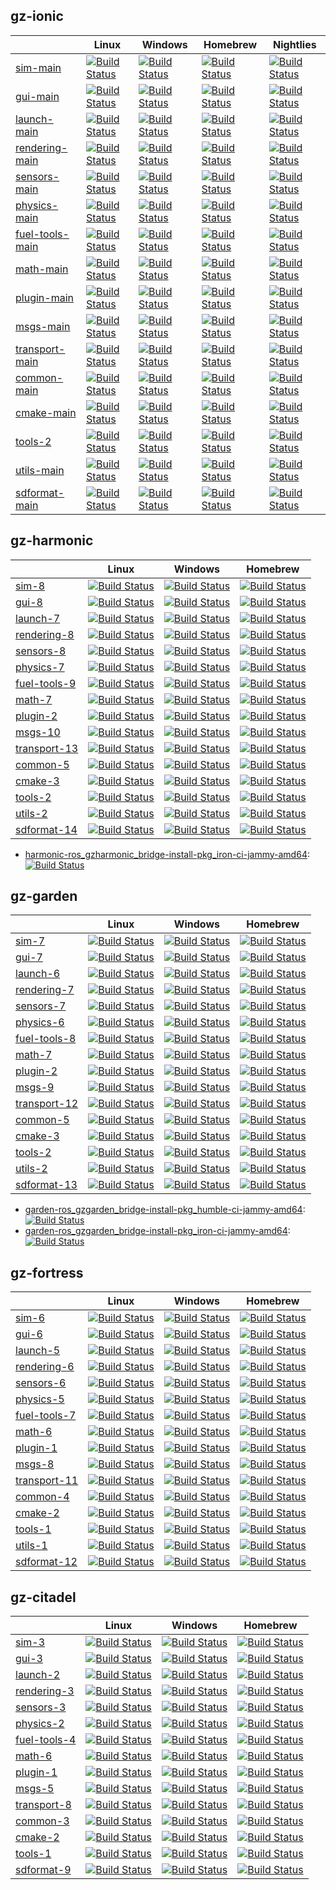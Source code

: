 ## gz-ionic
| | Linux | Windows | Homebrew | Nightlies |
|-|-|-|-|-|
| [sim-main][sim-main-repo] | [![Build Status][sim-main-Linux-badge]][sim-main-Linux] | [![Build Status][sim-main-Windows-badge]][sim-main-Windows] | [![Build Status][sim-main-Homebrew-badge]][sim-main-Homebrew] | [![Build Status][gz-sim9-Nightlies-badge]][gz-sim9-Nightlies] |
| [gui-main][gui-main-repo] | [![Build Status][gui-main-Linux-badge]][gui-main-Linux] | [![Build Status][gui-main-Windows-badge]][gui-main-Windows] | [![Build Status][gui-main-Homebrew-badge]][gui-main-Homebrew] | [![Build Status][gz-gui9-Nightlies-badge]][gz-gui9-Nightlies] |
| [launch-main][launch-main-repo] | [![Build Status][launch-main-Linux-badge]][launch-main-Linux] | [![Build Status][launch-main-Windows-badge]][launch-main-Windows] | [![Build Status][launch-main-Homebrew-badge]][launch-main-Homebrew] | [![Build Status][gz-launch8-Nightlies-badge]][gz-launch8-Nightlies] |
| [rendering-main][rendering-main-repo] | [![Build Status][rendering-main-Linux-badge]][rendering-main-Linux] | [![Build Status][rendering-main-Windows-badge]][rendering-main-Windows] | [![Build Status][rendering-main-Homebrew-badge]][rendering-main-Homebrew] | [![Build Status][gz-rendering9-Nightlies-badge]][gz-rendering9-Nightlies] |
| [sensors-main][sensors-main-repo] | [![Build Status][sensors-main-Linux-badge]][sensors-main-Linux] | [![Build Status][sensors-main-Windows-badge]][sensors-main-Windows] | [![Build Status][sensors-main-Homebrew-badge]][sensors-main-Homebrew] | [![Build Status][gz-sensors9-Nightlies-badge]][gz-sensors9-Nightlies] |
| [physics-main][physics-main-repo] | [![Build Status][physics-main-Linux-badge]][physics-main-Linux] | [![Build Status][physics-main-Windows-badge]][physics-main-Windows] | [![Build Status][physics-main-Homebrew-badge]][physics-main-Homebrew] | [![Build Status][gz-physics8-Nightlies-badge]][gz-physics8-Nightlies] |
| [fuel-tools-main][fuel-tools-main-repo] | [![Build Status][fuel-tools-main-Linux-badge]][fuel-tools-main-Linux] | [![Build Status][fuel-tools-main-Windows-badge]][fuel-tools-main-Windows] | [![Build Status][fuel-tools-main-Homebrew-badge]][fuel-tools-main-Homebrew] | [![Build Status][gz-fuel-tools10-Nightlies-badge]][gz-fuel-tools10-Nightlies] |
| [math-main][math-main-repo] | [![Build Status][math-main-Linux-badge]][math-main-Linux] | [![Build Status][math-main-Windows-badge]][math-main-Windows] | [![Build Status][math-main-Homebrew-badge]][math-main-Homebrew] | [![Build Status][gz-math8-Nightlies-badge]][gz-math8-Nightlies] |
| [plugin-main][plugin-main-repo] | [![Build Status][plugin-main-Linux-badge]][plugin-main-Linux] | [![Build Status][plugin-main-Windows-badge]][plugin-main-Windows] | [![Build Status][plugin-main-Homebrew-badge]][plugin-main-Homebrew] | [![Build Status][gz-plugin3-Nightlies-badge]][gz-plugin3-Nightlies] |
| [msgs-main][msgs-main-repo] | [![Build Status][msgs-main-Linux-badge]][msgs-main-Linux] | [![Build Status][msgs-main-Windows-badge]][msgs-main-Windows] | [![Build Status][msgs-main-Homebrew-badge]][msgs-main-Homebrew] | [![Build Status][gz-msgs11-Nightlies-badge]][gz-msgs11-Nightlies] |
| [transport-main][transport-main-repo] | [![Build Status][transport-main-Linux-badge]][transport-main-Linux] | [![Build Status][transport-main-Windows-badge]][transport-main-Windows] | [![Build Status][transport-main-Homebrew-badge]][transport-main-Homebrew] | [![Build Status][gz-transport14-Nightlies-badge]][gz-transport14-Nightlies] |
| [common-main][common-main-repo] | [![Build Status][common-main-Linux-badge]][common-main-Linux] | [![Build Status][common-main-Windows-badge]][common-main-Windows] | [![Build Status][common-main-Homebrew-badge]][common-main-Homebrew] | [![Build Status][gz-common6-Nightlies-badge]][gz-common6-Nightlies] |
| [cmake-main][cmake-main-repo] | [![Build Status][cmake-main-Linux-badge]][cmake-main-Linux] | [![Build Status][cmake-main-Windows-badge]][cmake-main-Windows] | [![Build Status][cmake-main-Homebrew-badge]][cmake-main-Homebrew] | [![Build Status][gz-cmake4-Nightlies-badge]][gz-cmake4-Nightlies] |
| [tools-2][tools-2-repo] | [![Build Status][tools-2-Linux-badge]][tools-2-Linux] | [![Build Status][tools-2-Windows-badge]][tools-2-Windows] | [![Build Status][tools-2-Homebrew-badge]][tools-2-Homebrew] | [![Build Status][gz-tools2-Nightlies-badge]][gz-tools2-Nightlies] |
| [utils-main][utils-main-repo] | [![Build Status][utils-main-Linux-badge]][utils-main-Linux] | [![Build Status][utils-main-Windows-badge]][utils-main-Windows] | [![Build Status][utils-main-Homebrew-badge]][utils-main-Homebrew] | [![Build Status][gz-utils3-Nightlies-badge]][gz-utils3-Nightlies] |
| [sdformat-main][sdformat-main-repo] | [![Build Status][sdformat-main-Linux-badge]][sdformat-main-Linux] | [![Build Status][sdformat-main-Windows-badge]][sdformat-main-Windows] | [![Build Status][sdformat-main-Homebrew-badge]][sdformat-main-Homebrew] | [![Build Status][sdformat15-Nightlies-badge]][sdformat15-Nightlies] |

## gz-harmonic
| | Linux | Windows | Homebrew |
|-|-|-|-|
| [sim-8][sim-8-repo] | [![Build Status][sim-8-Linux-badge]][sim-8-Linux] | [![Build Status][sim-8-Windows-badge]][sim-8-Windows] | [![Build Status][sim-8-Homebrew-badge]][sim-8-Homebrew] |
| [gui-8][gui-8-repo] | [![Build Status][gui-8-Linux-badge]][gui-8-Linux] | [![Build Status][gui-8-Windows-badge]][gui-8-Windows] | [![Build Status][gui-8-Homebrew-badge]][gui-8-Homebrew] |
| [launch-7][launch-7-repo] | [![Build Status][launch-7-Linux-badge]][launch-7-Linux] | [![Build Status][launch-7-Windows-badge]][launch-7-Windows] | [![Build Status][launch-7-Homebrew-badge]][launch-7-Homebrew] |
| [rendering-8][rendering-8-repo] | [![Build Status][rendering-8-Linux-badge]][rendering-8-Linux] | [![Build Status][rendering-8-Windows-badge]][rendering-8-Windows] | [![Build Status][rendering-8-Homebrew-badge]][rendering-8-Homebrew] |
| [sensors-8][sensors-8-repo] | [![Build Status][sensors-8-Linux-badge]][sensors-8-Linux] | [![Build Status][sensors-8-Windows-badge]][sensors-8-Windows] | [![Build Status][sensors-8-Homebrew-badge]][sensors-8-Homebrew] |
| [physics-7][physics-7-repo] | [![Build Status][physics-7-Linux-badge]][physics-7-Linux] | [![Build Status][physics-7-Windows-badge]][physics-7-Windows] | [![Build Status][physics-7-Homebrew-badge]][physics-7-Homebrew] |
| [fuel-tools-9][fuel-tools-9-repo] | [![Build Status][fuel-tools-9-Linux-badge]][fuel-tools-9-Linux] | [![Build Status][fuel-tools-9-Windows-badge]][fuel-tools-9-Windows] | [![Build Status][fuel-tools-9-Homebrew-badge]][fuel-tools-9-Homebrew] |
| [math-7][math-7-repo] | [![Build Status][math-7-Linux-badge]][math-7-Linux] | [![Build Status][math-7-Windows-badge]][math-7-Windows] | [![Build Status][math-7-Homebrew-badge]][math-7-Homebrew] |
| [plugin-2][plugin-2-repo] | [![Build Status][plugin-2-Linux-badge]][plugin-2-Linux] | [![Build Status][plugin-2-Windows-badge]][plugin-2-Windows] | [![Build Status][plugin-2-Homebrew-badge]][plugin-2-Homebrew] |
| [msgs-10][msgs-10-repo] | [![Build Status][msgs-10-Linux-badge]][msgs-10-Linux] | [![Build Status][msgs-10-Windows-badge]][msgs-10-Windows] | [![Build Status][msgs-10-Homebrew-badge]][msgs-10-Homebrew] |
| [transport-13][transport-13-repo] | [![Build Status][transport-13-Linux-badge]][transport-13-Linux] | [![Build Status][transport-13-Windows-badge]][transport-13-Windows] | [![Build Status][transport-13-Homebrew-badge]][transport-13-Homebrew] |
| [common-5][common-5-repo] | [![Build Status][common-5-Linux-badge]][common-5-Linux] | [![Build Status][common-5-Windows-badge]][common-5-Windows] | [![Build Status][common-5-Homebrew-badge]][common-5-Homebrew] |
| [cmake-3][cmake-3-repo] | [![Build Status][cmake-3-Linux-badge]][cmake-3-Linux] | [![Build Status][cmake-3-Windows-badge]][cmake-3-Windows] | [![Build Status][cmake-3-Homebrew-badge]][cmake-3-Homebrew] |
| [tools-2][tools-2-repo] | [![Build Status][tools-2-Linux-badge]][tools-2-Linux] | [![Build Status][tools-2-Windows-badge]][tools-2-Windows] | [![Build Status][tools-2-Homebrew-badge]][tools-2-Homebrew] |
| [utils-2][utils-2-repo] | [![Build Status][utils-2-Linux-badge]][utils-2-Linux] | [![Build Status][utils-2-Windows-badge]][utils-2-Windows] | [![Build Status][utils-2-Homebrew-badge]][utils-2-Homebrew] |
| [sdformat-14][sdformat-14-repo] | [![Build Status][sdformat-14-Linux-badge]][sdformat-14-Linux] | [![Build Status][sdformat-14-Windows-badge]][sdformat-14-Windows] | [![Build Status][sdformat-14-Homebrew-badge]][sdformat-14-Homebrew] |

* [harmonic-ros_gzharmonic_bridge-install-pkg_iron-ci-jammy-amd64][harmonic-ros_gzharmonic_bridge-install-pkg_iron-ci-jammy-amd64-repo]: [![Build Status][harmonic-ros_gzharmonic_bridge-install-pkg_iron-ci-jammy-amd64-badge]][harmonic-ros_gzharmonic_bridge-install-pkg_iron-ci-jammy-amd64-job]
## gz-garden
| | Linux | Windows | Homebrew |
|-|-|-|-|
| [sim-7][sim-7-repo] | [![Build Status][sim-7-Linux-badge]][sim-7-Linux] | [![Build Status][sim-7-Windows-badge]][sim-7-Windows] | [![Build Status][sim-7-Homebrew-badge]][sim-7-Homebrew] |
| [gui-7][gui-7-repo] | [![Build Status][gui-7-Linux-badge]][gui-7-Linux] | [![Build Status][gui-7-Windows-badge]][gui-7-Windows] | [![Build Status][gui-7-Homebrew-badge]][gui-7-Homebrew] |
| [launch-6][launch-6-repo] | [![Build Status][launch-6-Linux-badge]][launch-6-Linux] | [![Build Status][launch-6-Windows-badge]][launch-6-Windows] | [![Build Status][launch-6-Homebrew-badge]][launch-6-Homebrew] |
| [rendering-7][rendering-7-repo] | [![Build Status][rendering-7-Linux-badge]][rendering-7-Linux] | [![Build Status][rendering-7-Windows-badge]][rendering-7-Windows] | [![Build Status][rendering-7-Homebrew-badge]][rendering-7-Homebrew] |
| [sensors-7][sensors-7-repo] | [![Build Status][sensors-7-Linux-badge]][sensors-7-Linux] | [![Build Status][sensors-7-Windows-badge]][sensors-7-Windows] | [![Build Status][sensors-7-Homebrew-badge]][sensors-7-Homebrew] |
| [physics-6][physics-6-repo] | [![Build Status][physics-6-Linux-badge]][physics-6-Linux] | [![Build Status][physics-6-Windows-badge]][physics-6-Windows] | [![Build Status][physics-6-Homebrew-badge]][physics-6-Homebrew] |
| [fuel-tools-8][fuel-tools-8-repo] | [![Build Status][fuel-tools-8-Linux-badge]][fuel-tools-8-Linux] | [![Build Status][fuel-tools-8-Windows-badge]][fuel-tools-8-Windows] | [![Build Status][fuel-tools-8-Homebrew-badge]][fuel-tools-8-Homebrew] |
| [math-7][math-7-repo] | [![Build Status][math-7-Linux-badge]][math-7-Linux] | [![Build Status][math-7-Windows-badge]][math-7-Windows] | [![Build Status][math-7-Homebrew-badge]][math-7-Homebrew] |
| [plugin-2][plugin-2-repo] | [![Build Status][plugin-2-Linux-badge]][plugin-2-Linux] | [![Build Status][plugin-2-Windows-badge]][plugin-2-Windows] | [![Build Status][plugin-2-Homebrew-badge]][plugin-2-Homebrew] |
| [msgs-9][msgs-9-repo] | [![Build Status][msgs-9-Linux-badge]][msgs-9-Linux] | [![Build Status][msgs-9-Windows-badge]][msgs-9-Windows] | [![Build Status][msgs-9-Homebrew-badge]][msgs-9-Homebrew] |
| [transport-12][transport-12-repo] | [![Build Status][transport-12-Linux-badge]][transport-12-Linux] | [![Build Status][transport-12-Windows-badge]][transport-12-Windows] | [![Build Status][transport-12-Homebrew-badge]][transport-12-Homebrew] |
| [common-5][common-5-repo] | [![Build Status][common-5-Linux-badge]][common-5-Linux] | [![Build Status][common-5-Windows-badge]][common-5-Windows] | [![Build Status][common-5-Homebrew-badge]][common-5-Homebrew] |
| [cmake-3][cmake-3-repo] | [![Build Status][cmake-3-Linux-badge]][cmake-3-Linux] | [![Build Status][cmake-3-Windows-badge]][cmake-3-Windows] | [![Build Status][cmake-3-Homebrew-badge]][cmake-3-Homebrew] |
| [tools-2][tools-2-repo] | [![Build Status][tools-2-Linux-badge]][tools-2-Linux] | [![Build Status][tools-2-Windows-badge]][tools-2-Windows] | [![Build Status][tools-2-Homebrew-badge]][tools-2-Homebrew] |
| [utils-2][utils-2-repo] | [![Build Status][utils-2-Linux-badge]][utils-2-Linux] | [![Build Status][utils-2-Windows-badge]][utils-2-Windows] | [![Build Status][utils-2-Homebrew-badge]][utils-2-Homebrew] |
| [sdformat-13][sdformat-13-repo] | [![Build Status][sdformat-13-Linux-badge]][sdformat-13-Linux] | [![Build Status][sdformat-13-Windows-badge]][sdformat-13-Windows] | [![Build Status][sdformat-13-Homebrew-badge]][sdformat-13-Homebrew] |

* [garden-ros_gzgarden_bridge-install-pkg_humble-ci-jammy-amd64][garden-ros_gzgarden_bridge-install-pkg_humble-ci-jammy-amd64-repo]: [![Build Status][garden-ros_gzgarden_bridge-install-pkg_humble-ci-jammy-amd64-badge]][garden-ros_gzgarden_bridge-install-pkg_humble-ci-jammy-amd64-job]
* [garden-ros_gzgarden_bridge-install-pkg_iron-ci-jammy-amd64][garden-ros_gzgarden_bridge-install-pkg_iron-ci-jammy-amd64-repo]: [![Build Status][garden-ros_gzgarden_bridge-install-pkg_iron-ci-jammy-amd64-badge]][garden-ros_gzgarden_bridge-install-pkg_iron-ci-jammy-amd64-job]
## gz-fortress
| | Linux | Windows | Homebrew |
|-|-|-|-|
| [sim-6][sim-6-repo] | [![Build Status][sim-6-Linux-badge]][sim-6-Linux] | [![Build Status][sim-6-Windows-badge]][sim-6-Windows] | [![Build Status][sim-6-Homebrew-badge]][sim-6-Homebrew] |
| [gui-6][gui-6-repo] | [![Build Status][gui-6-Linux-badge]][gui-6-Linux] | [![Build Status][gui-6-Windows-badge]][gui-6-Windows] | [![Build Status][gui-6-Homebrew-badge]][gui-6-Homebrew] |
| [launch-5][launch-5-repo] | [![Build Status][launch-5-Linux-badge]][launch-5-Linux] | [![Build Status][launch-5-Windows-badge]][launch-5-Windows] | [![Build Status][launch-5-Homebrew-badge]][launch-5-Homebrew] |
| [rendering-6][rendering-6-repo] | [![Build Status][rendering-6-Linux-badge]][rendering-6-Linux] | [![Build Status][rendering-6-Windows-badge]][rendering-6-Windows] | [![Build Status][rendering-6-Homebrew-badge]][rendering-6-Homebrew] |
| [sensors-6][sensors-6-repo] | [![Build Status][sensors-6-Linux-badge]][sensors-6-Linux] | [![Build Status][sensors-6-Windows-badge]][sensors-6-Windows] | [![Build Status][sensors-6-Homebrew-badge]][sensors-6-Homebrew] |
| [physics-5][physics-5-repo] | [![Build Status][physics-5-Linux-badge]][physics-5-Linux] | [![Build Status][physics-5-Windows-badge]][physics-5-Windows] | [![Build Status][physics-5-Homebrew-badge]][physics-5-Homebrew] |
| [fuel-tools-7][fuel-tools-7-repo] | [![Build Status][fuel-tools-7-Linux-badge]][fuel-tools-7-Linux] | [![Build Status][fuel-tools-7-Windows-badge]][fuel-tools-7-Windows] | [![Build Status][fuel-tools-7-Homebrew-badge]][fuel-tools-7-Homebrew] |
| [math-6][math-6-repo] | [![Build Status][math-6-Linux-badge]][math-6-Linux] | [![Build Status][math-6-Windows-badge]][math-6-Windows] | [![Build Status][math-6-Homebrew-badge]][math-6-Homebrew] |
| [plugin-1][plugin-1-repo] | [![Build Status][plugin-1-Linux-badge]][plugin-1-Linux] | [![Build Status][plugin-1-Windows-badge]][plugin-1-Windows] | [![Build Status][plugin-1-Homebrew-badge]][plugin-1-Homebrew] |
| [msgs-8][msgs-8-repo] | [![Build Status][msgs-8-Linux-badge]][msgs-8-Linux] | [![Build Status][msgs-8-Windows-badge]][msgs-8-Windows] | [![Build Status][msgs-8-Homebrew-badge]][msgs-8-Homebrew] |
| [transport-11][transport-11-repo] | [![Build Status][transport-11-Linux-badge]][transport-11-Linux] | [![Build Status][transport-11-Windows-badge]][transport-11-Windows] | [![Build Status][transport-11-Homebrew-badge]][transport-11-Homebrew] |
| [common-4][common-4-repo] | [![Build Status][common-4-Linux-badge]][common-4-Linux] | [![Build Status][common-4-Windows-badge]][common-4-Windows] | [![Build Status][common-4-Homebrew-badge]][common-4-Homebrew] |
| [cmake-2][cmake-2-repo] | [![Build Status][cmake-2-Linux-badge]][cmake-2-Linux] | [![Build Status][cmake-2-Windows-badge]][cmake-2-Windows] | [![Build Status][cmake-2-Homebrew-badge]][cmake-2-Homebrew] |
| [tools-1][tools-1-repo] | [![Build Status][tools-1-Linux-badge]][tools-1-Linux] | [![Build Status][tools-1-Windows-badge]][tools-1-Windows] | [![Build Status][tools-1-Homebrew-badge]][tools-1-Homebrew] |
| [utils-1][utils-1-repo] | [![Build Status][utils-1-Linux-badge]][utils-1-Linux] | [![Build Status][utils-1-Windows-badge]][utils-1-Windows] | [![Build Status][utils-1-Homebrew-badge]][utils-1-Homebrew] |
| [sdformat-12][sdformat-12-repo] | [![Build Status][sdformat-12-Linux-badge]][sdformat-12-Linux] | [![Build Status][sdformat-12-Windows-badge]][sdformat-12-Windows] | [![Build Status][sdformat-12-Homebrew-badge]][sdformat-12-Homebrew] |

## gz-citadel
| | Linux | Windows | Homebrew |
|-|-|-|-|
| [sim-3][sim-3-repo] | [![Build Status][sim-3-Linux-badge]][sim-3-Linux] | [![Build Status][sim-3-Windows-badge]][sim-3-Windows] | [![Build Status][sim-3-Homebrew-badge]][sim-3-Homebrew] |
| [gui-3][gui-3-repo] | [![Build Status][gui-3-Linux-badge]][gui-3-Linux] | [![Build Status][gui-3-Windows-badge]][gui-3-Windows] | [![Build Status][gui-3-Homebrew-badge]][gui-3-Homebrew] |
| [launch-2][launch-2-repo] | [![Build Status][launch-2-Linux-badge]][launch-2-Linux] | [![Build Status][launch-2-Windows-badge]][launch-2-Windows] | [![Build Status][launch-2-Homebrew-badge]][launch-2-Homebrew] |
| [rendering-3][rendering-3-repo] | [![Build Status][rendering-3-Linux-badge]][rendering-3-Linux] | [![Build Status][rendering-3-Windows-badge]][rendering-3-Windows] | [![Build Status][rendering-3-Homebrew-badge]][rendering-3-Homebrew] |
| [sensors-3][sensors-3-repo] | [![Build Status][sensors-3-Linux-badge]][sensors-3-Linux] | [![Build Status][sensors-3-Windows-badge]][sensors-3-Windows] | [![Build Status][sensors-3-Homebrew-badge]][sensors-3-Homebrew] |
| [physics-2][physics-2-repo] | [![Build Status][physics-2-Linux-badge]][physics-2-Linux] | [![Build Status][physics-2-Windows-badge]][physics-2-Windows] | [![Build Status][physics-2-Homebrew-badge]][physics-2-Homebrew] |
| [fuel-tools-4][fuel-tools-4-repo] | [![Build Status][fuel-tools-4-Linux-badge]][fuel-tools-4-Linux] | [![Build Status][fuel-tools-4-Windows-badge]][fuel-tools-4-Windows] | [![Build Status][fuel-tools-4-Homebrew-badge]][fuel-tools-4-Homebrew] |
| [math-6][math-6-repo] | [![Build Status][math-6-Linux-badge]][math-6-Linux] | [![Build Status][math-6-Windows-badge]][math-6-Windows] | [![Build Status][math-6-Homebrew-badge]][math-6-Homebrew] |
| [plugin-1][plugin-1-repo] | [![Build Status][plugin-1-Linux-badge]][plugin-1-Linux] | [![Build Status][plugin-1-Windows-badge]][plugin-1-Windows] | [![Build Status][plugin-1-Homebrew-badge]][plugin-1-Homebrew] |
| [msgs-5][msgs-5-repo] | [![Build Status][msgs-5-Linux-badge]][msgs-5-Linux] | [![Build Status][msgs-5-Windows-badge]][msgs-5-Windows] | [![Build Status][msgs-5-Homebrew-badge]][msgs-5-Homebrew] |
| [transport-8][transport-8-repo] | [![Build Status][transport-8-Linux-badge]][transport-8-Linux] | [![Build Status][transport-8-Windows-badge]][transport-8-Windows] | [![Build Status][transport-8-Homebrew-badge]][transport-8-Homebrew] |
| [common-3][common-3-repo] | [![Build Status][common-3-Linux-badge]][common-3-Linux] | [![Build Status][common-3-Windows-badge]][common-3-Windows] | [![Build Status][common-3-Homebrew-badge]][common-3-Homebrew] |
| [cmake-2][cmake-2-repo] | [![Build Status][cmake-2-Linux-badge]][cmake-2-Linux] | [![Build Status][cmake-2-Windows-badge]][cmake-2-Windows] | [![Build Status][cmake-2-Homebrew-badge]][cmake-2-Homebrew] |
| [tools-1][tools-1-repo] | [![Build Status][tools-1-Linux-badge]][tools-1-Linux] | [![Build Status][tools-1-Windows-badge]][tools-1-Windows] | [![Build Status][tools-1-Homebrew-badge]][tools-1-Homebrew] |
| [sdformat-9][sdformat-9-repo] | [![Build Status][sdformat-9-Linux-badge]][sdformat-9-Linux] | [![Build Status][sdformat-9-Windows-badge]][sdformat-9-Windows] | [![Build Status][sdformat-9-Homebrew-badge]][sdformat-9-Homebrew] |

[sim-main-repo]: https://github.com/gazebosim/gz-sim
[sim-main-Linux]: https://build.osrfoundation.org/job/gz_sim-ci-main-jammy-amd64
[sim-main-Linux-badge]: https://build.osrfoundation.org/buildStatus/icon?job=gz_sim-ci-main-jammy-amd64
[sim-main-Windows]: https://build.osrfoundation.org/job/gz_sim-main-win
[sim-main-Windows-badge]: https://build.osrfoundation.org/buildStatus/icon?job=gz_sim-main-win
[sim-main-Homebrew]: https://build.osrfoundation.org/job/gz_sim-ci-main-homebrew-amd64
[sim-main-Homebrew-badge]: https://build.osrfoundation.org/buildStatus/icon?job=gz_sim-ci-main-homebrew-amd64
[gz-sim9-Nightlies]: https://build.osrfoundation.org/job/gz-sim9-debbuilder
[gz-sim9-Nightlies-badge]: https://build.osrfoundation.org/buildStatus/icon?job=gz-sim9-debbuilder
[gui-main-repo]: https://github.com/gazebosim/gz-gui
[gui-main-Linux]: https://build.osrfoundation.org/job/gz_gui-ci-main-jammy-amd64
[gui-main-Linux-badge]: https://build.osrfoundation.org/buildStatus/icon?job=gz_gui-ci-main-jammy-amd64
[gui-main-Windows]: https://build.osrfoundation.org/job/gz_gui-main-win
[gui-main-Windows-badge]: https://build.osrfoundation.org/buildStatus/icon?job=gz_gui-main-win
[gui-main-Homebrew]: https://build.osrfoundation.org/job/gz_gui-ci-main-homebrew-amd64
[gui-main-Homebrew-badge]: https://build.osrfoundation.org/buildStatus/icon?job=gz_gui-ci-main-homebrew-amd64
[gz-gui9-Nightlies]: https://build.osrfoundation.org/job/gz-gui9-debbuilder
[gz-gui9-Nightlies-badge]: https://build.osrfoundation.org/buildStatus/icon?job=gz-gui9-debbuilder
[launch-main-repo]: https://github.com/gazebosim/gz-launch
[launch-main-Linux]: https://build.osrfoundation.org/job/gz_launch-ci-main-jammy-amd64
[launch-main-Linux-badge]: https://build.osrfoundation.org/buildStatus/icon?job=gz_launch-ci-main-jammy-amd64
[launch-main-Windows]: https://build.osrfoundation.org/job/gz_launch-main-win
[launch-main-Windows-badge]: https://build.osrfoundation.org/buildStatus/icon?job=gz_launch-main-win
[launch-main-Homebrew]: https://build.osrfoundation.org/job/gz_launch-ci-main-homebrew-amd64
[launch-main-Homebrew-badge]: https://build.osrfoundation.org/buildStatus/icon?job=gz_launch-ci-main-homebrew-amd64
[gz-launch8-Nightlies]: https://build.osrfoundation.org/job/gz-launch8-debbuilder
[gz-launch8-Nightlies-badge]: https://build.osrfoundation.org/buildStatus/icon?job=gz-launch8-debbuilder
[rendering-main-repo]: https://github.com/gazebosim/gz-rendering
[rendering-main-Linux]: https://build.osrfoundation.org/job/gz_rendering-ci-main-jammy-amd64
[rendering-main-Linux-badge]: https://build.osrfoundation.org/buildStatus/icon?job=gz_rendering-ci-main-jammy-amd64
[rendering-main-Windows]: https://build.osrfoundation.org/job/gz_rendering-main-win
[rendering-main-Windows-badge]: https://build.osrfoundation.org/buildStatus/icon?job=gz_rendering-main-win
[rendering-main-Homebrew]: https://build.osrfoundation.org/job/gz_rendering-ci-main-homebrew-amd64
[rendering-main-Homebrew-badge]: https://build.osrfoundation.org/buildStatus/icon?job=gz_rendering-ci-main-homebrew-amd64
[gz-rendering9-Nightlies]: https://build.osrfoundation.org/job/gz-rendering9-debbuilder
[gz-rendering9-Nightlies-badge]: https://build.osrfoundation.org/buildStatus/icon?job=gz-rendering9-debbuilder
[sensors-main-repo]: https://github.com/gazebosim/gz-sensors
[sensors-main-Linux]: https://build.osrfoundation.org/job/gz_sensors-ci-main-jammy-amd64
[sensors-main-Linux-badge]: https://build.osrfoundation.org/buildStatus/icon?job=gz_sensors-ci-main-jammy-amd64
[sensors-main-Windows]: https://build.osrfoundation.org/job/gz_sensors-main-win
[sensors-main-Windows-badge]: https://build.osrfoundation.org/buildStatus/icon?job=gz_sensors-main-win
[sensors-main-Homebrew]: https://build.osrfoundation.org/job/gz_sensors-ci-main-homebrew-amd64
[sensors-main-Homebrew-badge]: https://build.osrfoundation.org/buildStatus/icon?job=gz_sensors-ci-main-homebrew-amd64
[gz-sensors9-Nightlies]: https://build.osrfoundation.org/job/gz-sensors9-debbuilder
[gz-sensors9-Nightlies-badge]: https://build.osrfoundation.org/buildStatus/icon?job=gz-sensors9-debbuilder
[physics-main-repo]: https://github.com/gazebosim/gz-physics
[physics-main-Linux]: https://build.osrfoundation.org/job/gz_physics-ci-main-jammy-amd64
[physics-main-Linux-badge]: https://build.osrfoundation.org/buildStatus/icon?job=gz_physics-ci-main-jammy-amd64
[physics-main-Windows]: https://build.osrfoundation.org/job/gz_physics-main-win
[physics-main-Windows-badge]: https://build.osrfoundation.org/buildStatus/icon?job=gz_physics-main-win
[physics-main-Homebrew]: https://build.osrfoundation.org/job/gz_physics-ci-main-homebrew-amd64
[physics-main-Homebrew-badge]: https://build.osrfoundation.org/buildStatus/icon?job=gz_physics-ci-main-homebrew-amd64
[gz-physics8-Nightlies]: https://build.osrfoundation.org/job/gz-physics8-debbuilder
[gz-physics8-Nightlies-badge]: https://build.osrfoundation.org/buildStatus/icon?job=gz-physics8-debbuilder
[fuel-tools-main-repo]: https://github.com/gazebosim/gz-fuel-tools
[fuel-tools-main-Linux]: https://build.osrfoundation.org/job/gz_fuel_tools-ci-main-jammy-amd64
[fuel-tools-main-Linux-badge]: https://build.osrfoundation.org/buildStatus/icon?job=gz_fuel_tools-ci-main-jammy-amd64
[fuel-tools-main-Windows]: https://build.osrfoundation.org/job/gz_fuel_tools-main-win
[fuel-tools-main-Windows-badge]: https://build.osrfoundation.org/buildStatus/icon?job=gz_fuel_tools-main-win
[fuel-tools-main-Homebrew]: https://build.osrfoundation.org/job/gz_fuel_tools-ci-main-homebrew-amd64
[fuel-tools-main-Homebrew-badge]: https://build.osrfoundation.org/buildStatus/icon?job=gz_fuel_tools-ci-main-homebrew-amd64
[gz-fuel-tools10-Nightlies]: https://build.osrfoundation.org/job/gz-fuel-tools10-debbuilder
[gz-fuel-tools10-Nightlies-badge]: https://build.osrfoundation.org/buildStatus/icon?job=gz-fuel-tools10-debbuilder
[math-main-repo]: https://github.com/gazebosim/gz-math
[math-main-Linux]: https://build.osrfoundation.org/job/gz_math-ci-main-jammy-amd64
[math-main-Linux-badge]: https://build.osrfoundation.org/buildStatus/icon?job=gz_math-ci-main-jammy-amd64
[math-main-Windows]: https://build.osrfoundation.org/job/gz_math-main-win
[math-main-Windows-badge]: https://build.osrfoundation.org/buildStatus/icon?job=gz_math-main-win
[math-main-Homebrew]: https://build.osrfoundation.org/job/gz_math-ci-main-homebrew-amd64
[math-main-Homebrew-badge]: https://build.osrfoundation.org/buildStatus/icon?job=gz_math-ci-main-homebrew-amd64
[gz-math8-Nightlies]: https://build.osrfoundation.org/job/gz-math8-debbuilder
[gz-math8-Nightlies-badge]: https://build.osrfoundation.org/buildStatus/icon?job=gz-math8-debbuilder
[plugin-main-repo]: https://github.com/gazebosim/gz-plugin
[plugin-main-Linux]: https://build.osrfoundation.org/job/gz_plugin-ci-main-jammy-amd64
[plugin-main-Linux-badge]: https://build.osrfoundation.org/buildStatus/icon?job=gz_plugin-ci-main-jammy-amd64
[plugin-main-Windows]: https://build.osrfoundation.org/job/gz_plugin-main-win
[plugin-main-Windows-badge]: https://build.osrfoundation.org/buildStatus/icon?job=gz_plugin-main-win
[plugin-main-Homebrew]: https://build.osrfoundation.org/job/gz_plugin-ci-main-homebrew-amd64
[plugin-main-Homebrew-badge]: https://build.osrfoundation.org/buildStatus/icon?job=gz_plugin-ci-main-homebrew-amd64
[gz-plugin3-Nightlies]: https://build.osrfoundation.org/job/gz-plugin3-debbuilder
[gz-plugin3-Nightlies-badge]: https://build.osrfoundation.org/buildStatus/icon?job=gz-plugin3-debbuilder
[msgs-main-repo]: https://github.com/gazebosim/gz-msgs
[msgs-main-Linux]: https://build.osrfoundation.org/job/gz_msgs-ci-main-jammy-amd64
[msgs-main-Linux-badge]: https://build.osrfoundation.org/buildStatus/icon?job=gz_msgs-ci-main-jammy-amd64
[msgs-main-Windows]: https://build.osrfoundation.org/job/gz_msgs-main-win
[msgs-main-Windows-badge]: https://build.osrfoundation.org/buildStatus/icon?job=gz_msgs-main-win
[msgs-main-Homebrew]: https://build.osrfoundation.org/job/gz_msgs-ci-main-homebrew-amd64
[msgs-main-Homebrew-badge]: https://build.osrfoundation.org/buildStatus/icon?job=gz_msgs-ci-main-homebrew-amd64
[gz-msgs11-Nightlies]: https://build.osrfoundation.org/job/gz-msgs11-debbuilder
[gz-msgs11-Nightlies-badge]: https://build.osrfoundation.org/buildStatus/icon?job=gz-msgs11-debbuilder
[transport-main-repo]: https://github.com/gazebosim/gz-transport
[transport-main-Linux]: https://build.osrfoundation.org/job/gz_transport-ci-main-jammy-amd64
[transport-main-Linux-badge]: https://build.osrfoundation.org/buildStatus/icon?job=gz_transport-ci-main-jammy-amd64
[transport-main-Windows]: https://build.osrfoundation.org/job/gz_transport-main-win
[transport-main-Windows-badge]: https://build.osrfoundation.org/buildStatus/icon?job=gz_transport-main-win
[transport-main-Homebrew]: https://build.osrfoundation.org/job/gz_transport-ci-main-homebrew-amd64
[transport-main-Homebrew-badge]: https://build.osrfoundation.org/buildStatus/icon?job=gz_transport-ci-main-homebrew-amd64
[gz-transport14-Nightlies]: https://build.osrfoundation.org/job/gz-transport14-debbuilder
[gz-transport14-Nightlies-badge]: https://build.osrfoundation.org/buildStatus/icon?job=gz-transport14-debbuilder
[common-main-repo]: https://github.com/gazebosim/gz-common
[common-main-Linux]: https://build.osrfoundation.org/job/gz_common-ci-main-jammy-amd64
[common-main-Linux-badge]: https://build.osrfoundation.org/buildStatus/icon?job=gz_common-ci-main-jammy-amd64
[common-main-Windows]: https://build.osrfoundation.org/job/gz_common-main-win
[common-main-Windows-badge]: https://build.osrfoundation.org/buildStatus/icon?job=gz_common-main-win
[common-main-Homebrew]: https://build.osrfoundation.org/job/gz_common-ci-main-homebrew-amd64
[common-main-Homebrew-badge]: https://build.osrfoundation.org/buildStatus/icon?job=gz_common-ci-main-homebrew-amd64
[gz-common6-Nightlies]: https://build.osrfoundation.org/job/gz-common6-debbuilder
[gz-common6-Nightlies-badge]: https://build.osrfoundation.org/buildStatus/icon?job=gz-common6-debbuilder
[cmake-main-repo]: https://github.com/gazebosim/gz-cmake
[cmake-main-Linux]: https://build.osrfoundation.org/job/gz_cmake-ci-main-jammy-amd64
[cmake-main-Linux-badge]: https://build.osrfoundation.org/buildStatus/icon?job=gz_cmake-ci-main-jammy-amd64
[cmake-main-Windows]: https://build.osrfoundation.org/job/gz_cmake-main-win
[cmake-main-Windows-badge]: https://build.osrfoundation.org/buildStatus/icon?job=gz_cmake-main-win
[cmake-main-Homebrew]: https://build.osrfoundation.org/job/gz_cmake-ci-main-homebrew-amd64
[cmake-main-Homebrew-badge]: https://build.osrfoundation.org/buildStatus/icon?job=gz_cmake-ci-main-homebrew-amd64
[gz-cmake4-Nightlies]: https://build.osrfoundation.org/job/gz-cmake4-debbuilder
[gz-cmake4-Nightlies-badge]: https://build.osrfoundation.org/buildStatus/icon?job=gz-cmake4-debbuilder
[tools-2-repo]: https://github.com/gazebosim/gz-tools
[tools-2-Linux]: https://build.osrfoundation.org/job/gz_tools-ci-gz-tools2-jammy-amd64
[tools-2-Linux-badge]: https://build.osrfoundation.org/buildStatus/icon?job=gz_tools-ci-gz-tools2-jammy-amd64
[tools-2-Windows]: https://build.osrfoundation.org/job/gz_tools-2-win
[tools-2-Windows-badge]: https://build.osrfoundation.org/buildStatus/icon?job=gz_tools-2-win
[tools-2-Homebrew]: https://build.osrfoundation.org/job/gz_tools-ci-gz-tools2-homebrew-amd64
[tools-2-Homebrew-badge]: https://build.osrfoundation.org/buildStatus/icon?job=gz_tools-ci-gz-tools2-homebrew-amd64
[gz-tools2-Nightlies]: https://build.osrfoundation.org/job/gz-tools2-debbuilder
[gz-tools2-Nightlies-badge]: https://build.osrfoundation.org/buildStatus/icon?job=gz-tools2-debbuilder
[utils-main-repo]: https://github.com/gazebosim/gz-utils
[utils-main-Linux]: https://build.osrfoundation.org/job/gz_utils-ci-main-jammy-amd64
[utils-main-Linux-badge]: https://build.osrfoundation.org/buildStatus/icon?job=gz_utils-ci-main-jammy-amd64
[utils-main-Windows]: https://build.osrfoundation.org/job/gz_utils-main-win
[utils-main-Windows-badge]: https://build.osrfoundation.org/buildStatus/icon?job=gz_utils-main-win
[utils-main-Homebrew]: https://build.osrfoundation.org/job/gz_utils-ci-main-homebrew-amd64
[utils-main-Homebrew-badge]: https://build.osrfoundation.org/buildStatus/icon?job=gz_utils-ci-main-homebrew-amd64
[gz-utils3-Nightlies]: https://build.osrfoundation.org/job/gz-utils3-debbuilder
[gz-utils3-Nightlies-badge]: https://build.osrfoundation.org/buildStatus/icon?job=gz-utils3-debbuilder
[sdformat-main-repo]: https://github.com/gazebosim/sdformat
[sdformat-main-Linux]: https://build.osrfoundation.org/job/sdformat-ci-main-jammy-amd64
[sdformat-main-Linux-badge]: https://build.osrfoundation.org/buildStatus/icon?job=sdformat-ci-main-jammy-amd64
[sdformat-main-Windows]: https://build.osrfoundation.org/job/sdformat-main-win
[sdformat-main-Windows-badge]: https://build.osrfoundation.org/buildStatus/icon?job=sdformat-main-win
[sdformat-main-Homebrew]: https://build.osrfoundation.org/job/sdformat-ci-main-homebrew-amd64
[sdformat-main-Homebrew-badge]: https://build.osrfoundation.org/buildStatus/icon?job=sdformat-ci-main-homebrew-amd64
[sdformat15-Nightlies]: https://build.osrfoundation.org/job/sdformat15-debbuilder
[sdformat15-Nightlies-badge]: https://build.osrfoundation.org/buildStatus/icon?job=sdformat15-debbuilder
[sim-8-repo]: https://github.com/gazebosim/gz-sim
[sim-8-Linux]: https://build.osrfoundation.org/job/gz_sim-ci-gz-sim8-jammy-amd64
[sim-8-Linux-badge]: https://build.osrfoundation.org/buildStatus/icon?job=gz_sim-ci-gz-sim8-jammy-amd64
[sim-8-Windows]: https://build.osrfoundation.org/job/gz_sim-8-win
[sim-8-Windows-badge]: https://build.osrfoundation.org/buildStatus/icon?job=gz_sim-8-win
[sim-8-Homebrew]: https://build.osrfoundation.org/job/gz_sim-ci-gz-sim8-homebrew-amd64
[sim-8-Homebrew-badge]: https://build.osrfoundation.org/buildStatus/icon?job=gz_sim-ci-gz-sim8-homebrew-amd64
[gui-8-repo]: https://github.com/gazebosim/gz-gui
[gui-8-Linux]: https://build.osrfoundation.org/job/gz_gui-ci-gz-gui8-jammy-amd64
[gui-8-Linux-badge]: https://build.osrfoundation.org/buildStatus/icon?job=gz_gui-ci-gz-gui8-jammy-amd64
[gui-8-Windows]: https://build.osrfoundation.org/job/gz_gui-8-win
[gui-8-Windows-badge]: https://build.osrfoundation.org/buildStatus/icon?job=gz_gui-8-win
[gui-8-Homebrew]: https://build.osrfoundation.org/job/gz_gui-ci-gz-gui8-homebrew-amd64
[gui-8-Homebrew-badge]: https://build.osrfoundation.org/buildStatus/icon?job=gz_gui-ci-gz-gui8-homebrew-amd64
[launch-7-repo]: https://github.com/gazebosim/gz-launch
[launch-7-Linux]: https://build.osrfoundation.org/job/gz_launch-ci-gz-launch7-jammy-amd64
[launch-7-Linux-badge]: https://build.osrfoundation.org/buildStatus/icon?job=gz_launch-ci-gz-launch7-jammy-amd64
[launch-7-Windows]: https://build.osrfoundation.org/job/gz_launch-7-win
[launch-7-Windows-badge]: https://build.osrfoundation.org/buildStatus/icon?job=gz_launch-7-win
[launch-7-Homebrew]: https://build.osrfoundation.org/job/gz_launch-ci-gz-launch7-homebrew-amd64
[launch-7-Homebrew-badge]: https://build.osrfoundation.org/buildStatus/icon?job=gz_launch-ci-gz-launch7-homebrew-amd64
[rendering-8-repo]: https://github.com/gazebosim/gz-rendering
[rendering-8-Linux]: https://build.osrfoundation.org/job/gz_rendering-ci-gz-rendering8-jammy-amd64
[rendering-8-Linux-badge]: https://build.osrfoundation.org/buildStatus/icon?job=gz_rendering-ci-gz-rendering8-jammy-amd64
[rendering-8-Windows]: https://build.osrfoundation.org/job/gz_rendering-8-win
[rendering-8-Windows-badge]: https://build.osrfoundation.org/buildStatus/icon?job=gz_rendering-8-win
[rendering-8-Homebrew]: https://build.osrfoundation.org/job/gz_rendering-ci-gz-rendering8-homebrew-amd64
[rendering-8-Homebrew-badge]: https://build.osrfoundation.org/buildStatus/icon?job=gz_rendering-ci-gz-rendering8-homebrew-amd64
[sensors-8-repo]: https://github.com/gazebosim/gz-sensors
[sensors-8-Linux]: https://build.osrfoundation.org/job/gz_sensors-ci-gz-sensors8-jammy-amd64
[sensors-8-Linux-badge]: https://build.osrfoundation.org/buildStatus/icon?job=gz_sensors-ci-gz-sensors8-jammy-amd64
[sensors-8-Windows]: https://build.osrfoundation.org/job/gz_sensors-8-win
[sensors-8-Windows-badge]: https://build.osrfoundation.org/buildStatus/icon?job=gz_sensors-8-win
[sensors-8-Homebrew]: https://build.osrfoundation.org/job/gz_sensors-ci-gz-sensors8-homebrew-amd64
[sensors-8-Homebrew-badge]: https://build.osrfoundation.org/buildStatus/icon?job=gz_sensors-ci-gz-sensors8-homebrew-amd64
[physics-7-repo]: https://github.com/gazebosim/gz-physics
[physics-7-Linux]: https://build.osrfoundation.org/job/gz_physics-ci-gz-physics7-jammy-amd64
[physics-7-Linux-badge]: https://build.osrfoundation.org/buildStatus/icon?job=gz_physics-ci-gz-physics7-jammy-amd64
[physics-7-Windows]: https://build.osrfoundation.org/job/gz_physics-7-win
[physics-7-Windows-badge]: https://build.osrfoundation.org/buildStatus/icon?job=gz_physics-7-win
[physics-7-Homebrew]: https://build.osrfoundation.org/job/gz_physics-ci-gz-physics7-homebrew-amd64
[physics-7-Homebrew-badge]: https://build.osrfoundation.org/buildStatus/icon?job=gz_physics-ci-gz-physics7-homebrew-amd64
[fuel-tools-9-repo]: https://github.com/gazebosim/gz-fuel-tools
[fuel-tools-9-Linux]: https://build.osrfoundation.org/job/gz_fuel_tools-ci-gz-fuel-tools9-jammy-amd64
[fuel-tools-9-Linux-badge]: https://build.osrfoundation.org/buildStatus/icon?job=gz_fuel_tools-ci-gz-fuel-tools9-jammy-amd64
[fuel-tools-9-Windows]: https://build.osrfoundation.org/job/gz_fuel_tools-9-win
[fuel-tools-9-Windows-badge]: https://build.osrfoundation.org/buildStatus/icon?job=gz_fuel_tools-9-win
[fuel-tools-9-Homebrew]: https://build.osrfoundation.org/job/gz_fuel_tools-ci-gz-fuel-tools9-homebrew-amd64
[fuel-tools-9-Homebrew-badge]: https://build.osrfoundation.org/buildStatus/icon?job=gz_fuel_tools-ci-gz-fuel-tools9-homebrew-amd64
[math-7-repo]: https://github.com/gazebosim/gz-math
[math-7-Linux]: https://build.osrfoundation.org/job/gz_math-ci-gz-math7-jammy-amd64
[math-7-Linux-badge]: https://build.osrfoundation.org/buildStatus/icon?job=gz_math-ci-gz-math7-jammy-amd64
[math-7-Windows]: https://build.osrfoundation.org/job/gz_math-7-win
[math-7-Windows-badge]: https://build.osrfoundation.org/buildStatus/icon?job=gz_math-7-win
[math-7-Homebrew]: https://build.osrfoundation.org/job/gz_math-ci-gz-math7-homebrew-amd64
[math-7-Homebrew-badge]: https://build.osrfoundation.org/buildStatus/icon?job=gz_math-ci-gz-math7-homebrew-amd64
[plugin-2-repo]: https://github.com/gazebosim/gz-plugin
[plugin-2-Linux]: https://build.osrfoundation.org/job/gz_plugin-ci-gz-plugin2-jammy-amd64
[plugin-2-Linux-badge]: https://build.osrfoundation.org/buildStatus/icon?job=gz_plugin-ci-gz-plugin2-jammy-amd64
[plugin-2-Windows]: https://build.osrfoundation.org/job/gz_plugin-2-win
[plugin-2-Windows-badge]: https://build.osrfoundation.org/buildStatus/icon?job=gz_plugin-2-win
[plugin-2-Homebrew]: https://build.osrfoundation.org/job/gz_plugin-ci-gz-plugin2-homebrew-amd64
[plugin-2-Homebrew-badge]: https://build.osrfoundation.org/buildStatus/icon?job=gz_plugin-ci-gz-plugin2-homebrew-amd64
[msgs-10-repo]: https://github.com/gazebosim/gz-msgs
[msgs-10-Linux]: https://build.osrfoundation.org/job/gz_msgs-ci-gz-msgs10-jammy-amd64
[msgs-10-Linux-badge]: https://build.osrfoundation.org/buildStatus/icon?job=gz_msgs-ci-gz-msgs10-jammy-amd64
[msgs-10-Windows]: https://build.osrfoundation.org/job/gz_msgs-10-win
[msgs-10-Windows-badge]: https://build.osrfoundation.org/buildStatus/icon?job=gz_msgs-10-win
[msgs-10-Homebrew]: https://build.osrfoundation.org/job/gz_msgs-ci-gz-msgs10-homebrew-amd64
[msgs-10-Homebrew-badge]: https://build.osrfoundation.org/buildStatus/icon?job=gz_msgs-ci-gz-msgs10-homebrew-amd64
[transport-13-repo]: https://github.com/gazebosim/gz-transport
[transport-13-Linux]: https://build.osrfoundation.org/job/gz_transport-ci-gz-transport13-jammy-amd64
[transport-13-Linux-badge]: https://build.osrfoundation.org/buildStatus/icon?job=gz_transport-ci-gz-transport13-jammy-amd64
[transport-13-Windows]: https://build.osrfoundation.org/job/gz_transport-13-win
[transport-13-Windows-badge]: https://build.osrfoundation.org/buildStatus/icon?job=gz_transport-13-win
[transport-13-Homebrew]: https://build.osrfoundation.org/job/gz_transport-ci-gz-transport13-homebrew-amd64
[transport-13-Homebrew-badge]: https://build.osrfoundation.org/buildStatus/icon?job=gz_transport-ci-gz-transport13-homebrew-amd64
[common-5-repo]: https://github.com/gazebosim/gz-common
[common-5-Linux]: https://build.osrfoundation.org/job/gz_common-ci-gz-common5-jammy-amd64
[common-5-Linux-badge]: https://build.osrfoundation.org/buildStatus/icon?job=gz_common-ci-gz-common5-jammy-amd64
[common-5-Windows]: https://build.osrfoundation.org/job/gz_common-5-win
[common-5-Windows-badge]: https://build.osrfoundation.org/buildStatus/icon?job=gz_common-5-win
[common-5-Homebrew]: https://build.osrfoundation.org/job/gz_common-ci-gz-common5-homebrew-amd64
[common-5-Homebrew-badge]: https://build.osrfoundation.org/buildStatus/icon?job=gz_common-ci-gz-common5-homebrew-amd64
[cmake-3-repo]: https://github.com/gazebosim/gz-cmake
[cmake-3-Linux]: https://build.osrfoundation.org/job/gz_cmake-ci-gz-cmake3-jammy-amd64
[cmake-3-Linux-badge]: https://build.osrfoundation.org/buildStatus/icon?job=gz_cmake-ci-gz-cmake3-jammy-amd64
[cmake-3-Windows]: https://build.osrfoundation.org/job/gz_cmake-3-win
[cmake-3-Windows-badge]: https://build.osrfoundation.org/buildStatus/icon?job=gz_cmake-3-win
[cmake-3-Homebrew]: https://build.osrfoundation.org/job/gz_cmake-ci-gz-cmake3-homebrew-amd64
[cmake-3-Homebrew-badge]: https://build.osrfoundation.org/buildStatus/icon?job=gz_cmake-ci-gz-cmake3-homebrew-amd64
[tools-2-repo]: https://github.com/gazebosim/gz-tools
[tools-2-Linux]: https://build.osrfoundation.org/job/gz_tools-ci-gz-tools2-jammy-amd64
[tools-2-Linux-badge]: https://build.osrfoundation.org/buildStatus/icon?job=gz_tools-ci-gz-tools2-jammy-amd64
[tools-2-Windows]: https://build.osrfoundation.org/job/gz_tools-2-win
[tools-2-Windows-badge]: https://build.osrfoundation.org/buildStatus/icon?job=gz_tools-2-win
[tools-2-Homebrew]: https://build.osrfoundation.org/job/gz_tools-ci-gz-tools2-homebrew-amd64
[tools-2-Homebrew-badge]: https://build.osrfoundation.org/buildStatus/icon?job=gz_tools-ci-gz-tools2-homebrew-amd64
[utils-2-repo]: https://github.com/gazebosim/gz-utils
[utils-2-Linux]: https://build.osrfoundation.org/job/gz_utils-ci-gz-utils2-jammy-amd64
[utils-2-Linux-badge]: https://build.osrfoundation.org/buildStatus/icon?job=gz_utils-ci-gz-utils2-jammy-amd64
[utils-2-Windows]: https://build.osrfoundation.org/job/gz_utils-2-win
[utils-2-Windows-badge]: https://build.osrfoundation.org/buildStatus/icon?job=gz_utils-2-win
[utils-2-Homebrew]: https://build.osrfoundation.org/job/gz_utils-ci-gz-utils2-homebrew-amd64
[utils-2-Homebrew-badge]: https://build.osrfoundation.org/buildStatus/icon?job=gz_utils-ci-gz-utils2-homebrew-amd64
[sdformat-14-repo]: https://github.com/gazebosim/sdformat
[sdformat-14-Linux]: https://build.osrfoundation.org/job/sdformat-ci-sdf14-jammy-amd64
[sdformat-14-Linux-badge]: https://build.osrfoundation.org/buildStatus/icon?job=sdformat-ci-sdf14-jammy-amd64
[sdformat-14-Windows]: https://build.osrfoundation.org/job/sdformat-sdf14-win
[sdformat-14-Windows-badge]: https://build.osrfoundation.org/buildStatus/icon?job=sdformat-sdf14-win
[sdformat-14-Homebrew]: https://build.osrfoundation.org/job/sdformat-ci-sdf14-homebrew-amd64
[sdformat-14-Homebrew-badge]: https://build.osrfoundation.org/buildStatus/icon?job=sdformat-ci-sdf14-homebrew-amd64
[harmonic-ros_gzharmonic_bridge-install-pkg_iron-ci-jammy-amd64-repo]: TO-DO
[harmonic-ros_gzharmonic_bridge-install-pkg_iron-ci-jammy-amd64-job]: https://build.osrfoundation.org/job/ros_gzharmonic_bridge-install-pkg_iron-ci-jammy-amd64
[harmonic-ros_gzharmonic_bridge-install-pkg_iron-ci-jammy-amd64-badge]: https://build.osrfoundation.org/buildStatus/icon?job=ros_gzharmonic_bridge-install-pkg_iron-ci-jammy-amd64
[sim-7-repo]: https://github.com/gazebosim/gz-sim
[sim-7-Linux]: https://build.osrfoundation.org/job/gz_sim-ci-gz-sim7-focal-amd64
[sim-7-Linux-badge]: https://build.osrfoundation.org/buildStatus/icon?job=gz_sim-ci-gz-sim7-focal-amd64
[sim-7-Windows]: https://build.osrfoundation.org/job/gz_sim-7-win
[sim-7-Windows-badge]: https://build.osrfoundation.org/buildStatus/icon?job=gz_sim-7-win
[sim-7-Homebrew]: https://build.osrfoundation.org/job/gz_sim-ci-gz-sim7-homebrew-amd64
[sim-7-Homebrew-badge]: https://build.osrfoundation.org/buildStatus/icon?job=gz_sim-ci-gz-sim7-homebrew-amd64
[gui-7-repo]: https://github.com/gazebosim/gz-gui
[gui-7-Linux]: https://build.osrfoundation.org/job/gz_gui-ci-gz-gui7-focal-amd64
[gui-7-Linux-badge]: https://build.osrfoundation.org/buildStatus/icon?job=gz_gui-ci-gz-gui7-focal-amd64
[gui-7-Windows]: https://build.osrfoundation.org/job/gz_gui-7-win
[gui-7-Windows-badge]: https://build.osrfoundation.org/buildStatus/icon?job=gz_gui-7-win
[gui-7-Homebrew]: https://build.osrfoundation.org/job/gz_gui-ci-gz-gui7-homebrew-amd64
[gui-7-Homebrew-badge]: https://build.osrfoundation.org/buildStatus/icon?job=gz_gui-ci-gz-gui7-homebrew-amd64
[launch-6-repo]: https://github.com/gazebosim/gz-launch
[launch-6-Linux]: https://build.osrfoundation.org/job/gz_launch-ci-gz-launch6-focal-amd64
[launch-6-Linux-badge]: https://build.osrfoundation.org/buildStatus/icon?job=gz_launch-ci-gz-launch6-focal-amd64
[launch-6-Windows]: https://build.osrfoundation.org/job/gz_launch-6-win
[launch-6-Windows-badge]: https://build.osrfoundation.org/buildStatus/icon?job=gz_launch-6-win
[launch-6-Homebrew]: https://build.osrfoundation.org/job/gz_launch-ci-gz-launch6-homebrew-amd64
[launch-6-Homebrew-badge]: https://build.osrfoundation.org/buildStatus/icon?job=gz_launch-ci-gz-launch6-homebrew-amd64
[rendering-7-repo]: https://github.com/gazebosim/gz-rendering
[rendering-7-Linux]: https://build.osrfoundation.org/job/gz_rendering-ci-gz-rendering7-focal-amd64
[rendering-7-Linux-badge]: https://build.osrfoundation.org/buildStatus/icon?job=gz_rendering-ci-gz-rendering7-focal-amd64
[rendering-7-Windows]: https://build.osrfoundation.org/job/gz_rendering-7-win
[rendering-7-Windows-badge]: https://build.osrfoundation.org/buildStatus/icon?job=gz_rendering-7-win
[rendering-7-Homebrew]: https://build.osrfoundation.org/job/gz_rendering-ci-gz-rendering7-homebrew-amd64
[rendering-7-Homebrew-badge]: https://build.osrfoundation.org/buildStatus/icon?job=gz_rendering-ci-gz-rendering7-homebrew-amd64
[sensors-7-repo]: https://github.com/gazebosim/gz-sensors
[sensors-7-Linux]: https://build.osrfoundation.org/job/gz_sensors-ci-gz-sensors7-focal-amd64
[sensors-7-Linux-badge]: https://build.osrfoundation.org/buildStatus/icon?job=gz_sensors-ci-gz-sensors7-focal-amd64
[sensors-7-Windows]: https://build.osrfoundation.org/job/gz_sensors-7-win
[sensors-7-Windows-badge]: https://build.osrfoundation.org/buildStatus/icon?job=gz_sensors-7-win
[sensors-7-Homebrew]: https://build.osrfoundation.org/job/gz_sensors-ci-gz-sensors7-homebrew-amd64
[sensors-7-Homebrew-badge]: https://build.osrfoundation.org/buildStatus/icon?job=gz_sensors-ci-gz-sensors7-homebrew-amd64
[physics-6-repo]: https://github.com/gazebosim/gz-physics
[physics-6-Linux]: https://build.osrfoundation.org/job/gz_physics-ci-gz-physics6-focal-amd64
[physics-6-Linux-badge]: https://build.osrfoundation.org/buildStatus/icon?job=gz_physics-ci-gz-physics6-focal-amd64
[physics-6-Windows]: https://build.osrfoundation.org/job/gz_physics-6-win
[physics-6-Windows-badge]: https://build.osrfoundation.org/buildStatus/icon?job=gz_physics-6-win
[physics-6-Homebrew]: https://build.osrfoundation.org/job/gz_physics-ci-gz-physics6-homebrew-amd64
[physics-6-Homebrew-badge]: https://build.osrfoundation.org/buildStatus/icon?job=gz_physics-ci-gz-physics6-homebrew-amd64
[fuel-tools-8-repo]: https://github.com/gazebosim/gz-fuel-tools
[fuel-tools-8-Linux]: https://build.osrfoundation.org/job/gz_fuel_tools-ci-gz-fuel-tools8-focal-amd64
[fuel-tools-8-Linux-badge]: https://build.osrfoundation.org/buildStatus/icon?job=gz_fuel_tools-ci-gz-fuel-tools8-focal-amd64
[fuel-tools-8-Windows]: https://build.osrfoundation.org/job/gz_fuel_tools-8-win
[fuel-tools-8-Windows-badge]: https://build.osrfoundation.org/buildStatus/icon?job=gz_fuel_tools-8-win
[fuel-tools-8-Homebrew]: https://build.osrfoundation.org/job/gz_fuel_tools-ci-gz-fuel-tools8-homebrew-amd64
[fuel-tools-8-Homebrew-badge]: https://build.osrfoundation.org/buildStatus/icon?job=gz_fuel_tools-ci-gz-fuel-tools8-homebrew-amd64
[math-7-repo]: https://github.com/gazebosim/gz-math
[math-7-Linux]: https://build.osrfoundation.org/job/gz_math-ci-gz-math7-focal-amd64
[math-7-Linux-badge]: https://build.osrfoundation.org/buildStatus/icon?job=gz_math-ci-gz-math7-focal-amd64
[math-7-Windows]: https://build.osrfoundation.org/job/gz_math-7-win
[math-7-Windows-badge]: https://build.osrfoundation.org/buildStatus/icon?job=gz_math-7-win
[math-7-Homebrew]: https://build.osrfoundation.org/job/gz_math-ci-gz-math7-homebrew-amd64
[math-7-Homebrew-badge]: https://build.osrfoundation.org/buildStatus/icon?job=gz_math-ci-gz-math7-homebrew-amd64
[plugin-2-repo]: https://github.com/gazebosim/gz-plugin
[plugin-2-Linux]: https://build.osrfoundation.org/job/gz_plugin-ci-gz-plugin2-focal-amd64
[plugin-2-Linux-badge]: https://build.osrfoundation.org/buildStatus/icon?job=gz_plugin-ci-gz-plugin2-focal-amd64
[plugin-2-Windows]: https://build.osrfoundation.org/job/gz_plugin-2-win
[plugin-2-Windows-badge]: https://build.osrfoundation.org/buildStatus/icon?job=gz_plugin-2-win
[plugin-2-Homebrew]: https://build.osrfoundation.org/job/gz_plugin-ci-gz-plugin2-homebrew-amd64
[plugin-2-Homebrew-badge]: https://build.osrfoundation.org/buildStatus/icon?job=gz_plugin-ci-gz-plugin2-homebrew-amd64
[msgs-9-repo]: https://github.com/gazebosim/gz-msgs
[msgs-9-Linux]: https://build.osrfoundation.org/job/gz_msgs-ci-gz-msgs9-focal-amd64
[msgs-9-Linux-badge]: https://build.osrfoundation.org/buildStatus/icon?job=gz_msgs-ci-gz-msgs9-focal-amd64
[msgs-9-Windows]: https://build.osrfoundation.org/job/gz_msgs-9-win
[msgs-9-Windows-badge]: https://build.osrfoundation.org/buildStatus/icon?job=gz_msgs-9-win
[msgs-9-Homebrew]: https://build.osrfoundation.org/job/gz_msgs-ci-gz-msgs9-homebrew-amd64
[msgs-9-Homebrew-badge]: https://build.osrfoundation.org/buildStatus/icon?job=gz_msgs-ci-gz-msgs9-homebrew-amd64
[transport-12-repo]: https://github.com/gazebosim/gz-transport
[transport-12-Linux]: https://build.osrfoundation.org/job/gz_transport-ci-gz-transport12-focal-amd64
[transport-12-Linux-badge]: https://build.osrfoundation.org/buildStatus/icon?job=gz_transport-ci-gz-transport12-focal-amd64
[transport-12-Windows]: https://build.osrfoundation.org/job/gz_transport-12-win
[transport-12-Windows-badge]: https://build.osrfoundation.org/buildStatus/icon?job=gz_transport-12-win
[transport-12-Homebrew]: https://build.osrfoundation.org/job/gz_transport-ci-gz-transport12-homebrew-amd64
[transport-12-Homebrew-badge]: https://build.osrfoundation.org/buildStatus/icon?job=gz_transport-ci-gz-transport12-homebrew-amd64
[common-5-repo]: https://github.com/gazebosim/gz-common
[common-5-Linux]: https://build.osrfoundation.org/job/gz_common-ci-gz-common5-focal-amd64
[common-5-Linux-badge]: https://build.osrfoundation.org/buildStatus/icon?job=gz_common-ci-gz-common5-focal-amd64
[common-5-Windows]: https://build.osrfoundation.org/job/gz_common-5-win
[common-5-Windows-badge]: https://build.osrfoundation.org/buildStatus/icon?job=gz_common-5-win
[common-5-Homebrew]: https://build.osrfoundation.org/job/gz_common-ci-gz-common5-homebrew-amd64
[common-5-Homebrew-badge]: https://build.osrfoundation.org/buildStatus/icon?job=gz_common-ci-gz-common5-homebrew-amd64
[cmake-3-repo]: https://github.com/gazebosim/gz-cmake
[cmake-3-Linux]: https://build.osrfoundation.org/job/gz_cmake-ci-gz-cmake3-focal-amd64
[cmake-3-Linux-badge]: https://build.osrfoundation.org/buildStatus/icon?job=gz_cmake-ci-gz-cmake3-focal-amd64
[cmake-3-Windows]: https://build.osrfoundation.org/job/gz_cmake-3-win
[cmake-3-Windows-badge]: https://build.osrfoundation.org/buildStatus/icon?job=gz_cmake-3-win
[cmake-3-Homebrew]: https://build.osrfoundation.org/job/gz_cmake-ci-gz-cmake3-homebrew-amd64
[cmake-3-Homebrew-badge]: https://build.osrfoundation.org/buildStatus/icon?job=gz_cmake-ci-gz-cmake3-homebrew-amd64
[tools-2-repo]: https://github.com/gazebosim/gz-tools
[tools-2-Linux]: https://build.osrfoundation.org/job/gz_tools-ci-gz-tools2-focal-amd64
[tools-2-Linux-badge]: https://build.osrfoundation.org/buildStatus/icon?job=gz_tools-ci-gz-tools2-focal-amd64
[tools-2-Windows]: https://build.osrfoundation.org/job/gz_tools-2-win
[tools-2-Windows-badge]: https://build.osrfoundation.org/buildStatus/icon?job=gz_tools-2-win
[tools-2-Homebrew]: https://build.osrfoundation.org/job/gz_tools-ci-gz-tools2-homebrew-amd64
[tools-2-Homebrew-badge]: https://build.osrfoundation.org/buildStatus/icon?job=gz_tools-ci-gz-tools2-homebrew-amd64
[utils-2-repo]: https://github.com/gazebosim/gz-utils
[utils-2-Linux]: https://build.osrfoundation.org/job/gz_utils-ci-gz-utils2-focal-amd64
[utils-2-Linux-badge]: https://build.osrfoundation.org/buildStatus/icon?job=gz_utils-ci-gz-utils2-focal-amd64
[utils-2-Windows]: https://build.osrfoundation.org/job/gz_utils-2-win
[utils-2-Windows-badge]: https://build.osrfoundation.org/buildStatus/icon?job=gz_utils-2-win
[utils-2-Homebrew]: https://build.osrfoundation.org/job/gz_utils-ci-gz-utils2-homebrew-amd64
[utils-2-Homebrew-badge]: https://build.osrfoundation.org/buildStatus/icon?job=gz_utils-ci-gz-utils2-homebrew-amd64
[sdformat-13-repo]: https://github.com/gazebosim/sdformat
[sdformat-13-Linux]: https://build.osrfoundation.org/job/sdformat-ci-sdf13-focal-amd64
[sdformat-13-Linux-badge]: https://build.osrfoundation.org/buildStatus/icon?job=sdformat-ci-sdf13-focal-amd64
[sdformat-13-Windows]: https://build.osrfoundation.org/job/sdformat-sdf13-win
[sdformat-13-Windows-badge]: https://build.osrfoundation.org/buildStatus/icon?job=sdformat-sdf13-win
[sdformat-13-Homebrew]: https://build.osrfoundation.org/job/sdformat-ci-sdf13-homebrew-amd64
[sdformat-13-Homebrew-badge]: https://build.osrfoundation.org/buildStatus/icon?job=sdformat-ci-sdf13-homebrew-amd64
[garden-ros_gzgarden_bridge-install-pkg_humble-ci-jammy-amd64-repo]: TO-DO
[garden-ros_gzgarden_bridge-install-pkg_humble-ci-jammy-amd64-job]: https://build.osrfoundation.org/job/ros_gzgarden_bridge-install-pkg_humble-ci-jammy-amd64
[garden-ros_gzgarden_bridge-install-pkg_humble-ci-jammy-amd64-badge]: https://build.osrfoundation.org/buildStatus/icon?job=ros_gzgarden_bridge-install-pkg_humble-ci-jammy-amd64
[garden-ros_gzgarden_bridge-install-pkg_iron-ci-jammy-amd64-repo]: TO-DO
[garden-ros_gzgarden_bridge-install-pkg_iron-ci-jammy-amd64-job]: https://build.osrfoundation.org/job/ros_gzgarden_bridge-install-pkg_iron-ci-jammy-amd64
[garden-ros_gzgarden_bridge-install-pkg_iron-ci-jammy-amd64-badge]: https://build.osrfoundation.org/buildStatus/icon?job=ros_gzgarden_bridge-install-pkg_iron-ci-jammy-amd64
[sim-6-repo]: https://github.com/gazebosim/gz-sim
[sim-6-Linux]: https://build.osrfoundation.org/job/gz_sim-ci-ign-gazebo6-focal-amd64
[sim-6-Linux-badge]: https://build.osrfoundation.org/buildStatus/icon?job=gz_sim-ci-ign-gazebo6-focal-amd64
[sim-6-Windows]: https://build.osrfoundation.org/job/gz_sim-ign-gazebo6-win
[sim-6-Windows-badge]: https://build.osrfoundation.org/buildStatus/icon?job=gz_sim-ign-gazebo6-win
[sim-6-Homebrew]: https://build.osrfoundation.org/job/gz_sim-ci-ign-gazebo6-homebrew-amd64
[sim-6-Homebrew-badge]: https://build.osrfoundation.org/buildStatus/icon?job=gz_sim-ci-ign-gazebo6-homebrew-amd64
[gui-6-repo]: https://github.com/gazebosim/gz-gui
[gui-6-Linux]: https://build.osrfoundation.org/job/gz_gui-ci-ign-gui6-focal-amd64
[gui-6-Linux-badge]: https://build.osrfoundation.org/buildStatus/icon?job=gz_gui-ci-ign-gui6-focal-amd64
[gui-6-Windows]: https://build.osrfoundation.org/job/gz_gui-ign-gui6-win
[gui-6-Windows-badge]: https://build.osrfoundation.org/buildStatus/icon?job=gz_gui-ign-gui6-win
[gui-6-Homebrew]: https://build.osrfoundation.org/job/gz_gui-ci-ign-gui6-homebrew-amd64
[gui-6-Homebrew-badge]: https://build.osrfoundation.org/buildStatus/icon?job=gz_gui-ci-ign-gui6-homebrew-amd64
[launch-5-repo]: https://github.com/gazebosim/gz-launch
[launch-5-Linux]: https://build.osrfoundation.org/job/gz_launch-ci-ign-launch5-focal-amd64
[launch-5-Linux-badge]: https://build.osrfoundation.org/buildStatus/icon?job=gz_launch-ci-ign-launch5-focal-amd64
[launch-5-Windows]: https://build.osrfoundation.org/job/gz_launch-ign-launch5-win
[launch-5-Windows-badge]: https://build.osrfoundation.org/buildStatus/icon?job=gz_launch-ign-launch5-win
[launch-5-Homebrew]: https://build.osrfoundation.org/job/gz_launch-ci-ign-launch5-homebrew-amd64
[launch-5-Homebrew-badge]: https://build.osrfoundation.org/buildStatus/icon?job=gz_launch-ci-ign-launch5-homebrew-amd64
[rendering-6-repo]: https://github.com/gazebosim/gz-rendering
[rendering-6-Linux]: https://build.osrfoundation.org/job/gz_rendering-ci-ign-rendering6-focal-amd64
[rendering-6-Linux-badge]: https://build.osrfoundation.org/buildStatus/icon?job=gz_rendering-ci-ign-rendering6-focal-amd64
[rendering-6-Windows]: https://build.osrfoundation.org/job/gz_rendering-ign-rendering6-win
[rendering-6-Windows-badge]: https://build.osrfoundation.org/buildStatus/icon?job=gz_rendering-ign-rendering6-win
[rendering-6-Homebrew]: https://build.osrfoundation.org/job/gz_rendering-ci-ign-rendering6-homebrew-amd64
[rendering-6-Homebrew-badge]: https://build.osrfoundation.org/buildStatus/icon?job=gz_rendering-ci-ign-rendering6-homebrew-amd64
[sensors-6-repo]: https://github.com/gazebosim/gz-sensors
[sensors-6-Linux]: https://build.osrfoundation.org/job/gz_sensors-ci-ign-sensors6-focal-amd64
[sensors-6-Linux-badge]: https://build.osrfoundation.org/buildStatus/icon?job=gz_sensors-ci-ign-sensors6-focal-amd64
[sensors-6-Windows]: https://build.osrfoundation.org/job/gz_sensors-ign-sensors6-win
[sensors-6-Windows-badge]: https://build.osrfoundation.org/buildStatus/icon?job=gz_sensors-ign-sensors6-win
[sensors-6-Homebrew]: https://build.osrfoundation.org/job/gz_sensors-ci-ign-sensors6-homebrew-amd64
[sensors-6-Homebrew-badge]: https://build.osrfoundation.org/buildStatus/icon?job=gz_sensors-ci-ign-sensors6-homebrew-amd64
[physics-5-repo]: https://github.com/gazebosim/gz-physics
[physics-5-Linux]: https://build.osrfoundation.org/job/gz_physics-ci-ign-physics5-focal-amd64
[physics-5-Linux-badge]: https://build.osrfoundation.org/buildStatus/icon?job=gz_physics-ci-ign-physics5-focal-amd64
[physics-5-Windows]: https://build.osrfoundation.org/job/gz_physics-ign-physics5-win
[physics-5-Windows-badge]: https://build.osrfoundation.org/buildStatus/icon?job=gz_physics-ign-physics5-win
[physics-5-Homebrew]: https://build.osrfoundation.org/job/gz_physics-ci-ign-physics5-homebrew-amd64
[physics-5-Homebrew-badge]: https://build.osrfoundation.org/buildStatus/icon?job=gz_physics-ci-ign-physics5-homebrew-amd64
[fuel-tools-7-repo]: https://github.com/gazebosim/gz-fuel-tools
[fuel-tools-7-Linux]: https://build.osrfoundation.org/job/gz_fuel_tools-ci-ign-fuel-tools7-focal-amd64
[fuel-tools-7-Linux-badge]: https://build.osrfoundation.org/buildStatus/icon?job=gz_fuel_tools-ci-ign-fuel-tools7-focal-amd64
[fuel-tools-7-Windows]: https://build.osrfoundation.org/job/gz_fuel_tools-ign-fuel-tools7-win
[fuel-tools-7-Windows-badge]: https://build.osrfoundation.org/buildStatus/icon?job=gz_fuel_tools-ign-fuel-tools7-win
[fuel-tools-7-Homebrew]: https://build.osrfoundation.org/job/gz_fuel_tools-ci-ign-fuel-tools7-homebrew-amd64
[fuel-tools-7-Homebrew-badge]: https://build.osrfoundation.org/buildStatus/icon?job=gz_fuel_tools-ci-ign-fuel-tools7-homebrew-amd64
[math-6-repo]: https://github.com/gazebosim/gz-math
[math-6-Linux]: https://build.osrfoundation.org/job/gz_math-ci-ign-math6-focal-amd64
[math-6-Linux-badge]: https://build.osrfoundation.org/buildStatus/icon?job=gz_math-ci-ign-math6-focal-amd64
[math-6-Windows]: https://build.osrfoundation.org/job/gz_math-ign-math6-win
[math-6-Windows-badge]: https://build.osrfoundation.org/buildStatus/icon?job=gz_math-ign-math6-win
[math-6-Homebrew]: https://build.osrfoundation.org/job/gz_math-ci-ign-math6-homebrew-amd64
[math-6-Homebrew-badge]: https://build.osrfoundation.org/buildStatus/icon?job=gz_math-ci-ign-math6-homebrew-amd64
[plugin-1-repo]: https://github.com/gazebosim/gz-plugin
[plugin-1-Linux]: https://build.osrfoundation.org/job/gz_plugin-ci-ign-plugin1-focal-amd64
[plugin-1-Linux-badge]: https://build.osrfoundation.org/buildStatus/icon?job=gz_plugin-ci-ign-plugin1-focal-amd64
[plugin-1-Windows]: https://build.osrfoundation.org/job/gz_plugin-ign-plugin1-win
[plugin-1-Windows-badge]: https://build.osrfoundation.org/buildStatus/icon?job=gz_plugin-ign-plugin1-win
[plugin-1-Homebrew]: https://build.osrfoundation.org/job/gz_plugin-ci-ign-plugin1-homebrew-amd64
[plugin-1-Homebrew-badge]: https://build.osrfoundation.org/buildStatus/icon?job=gz_plugin-ci-ign-plugin1-homebrew-amd64
[msgs-8-repo]: https://github.com/gazebosim/gz-msgs
[msgs-8-Linux]: https://build.osrfoundation.org/job/gz_msgs-ci-ign-msgs8-focal-amd64
[msgs-8-Linux-badge]: https://build.osrfoundation.org/buildStatus/icon?job=gz_msgs-ci-ign-msgs8-focal-amd64
[msgs-8-Windows]: https://build.osrfoundation.org/job/gz_msgs-ign-msgs8-win
[msgs-8-Windows-badge]: https://build.osrfoundation.org/buildStatus/icon?job=gz_msgs-ign-msgs8-win
[msgs-8-Homebrew]: https://build.osrfoundation.org/job/gz_msgs-ci-ign-msgs8-homebrew-amd64
[msgs-8-Homebrew-badge]: https://build.osrfoundation.org/buildStatus/icon?job=gz_msgs-ci-ign-msgs8-homebrew-amd64
[transport-11-repo]: https://github.com/gazebosim/gz-transport
[transport-11-Linux]: https://build.osrfoundation.org/job/gz_transport-ci-ign-transport11-focal-amd64
[transport-11-Linux-badge]: https://build.osrfoundation.org/buildStatus/icon?job=gz_transport-ci-ign-transport11-focal-amd64
[transport-11-Windows]: https://build.osrfoundation.org/job/gz_transport-ign-transport11-win
[transport-11-Windows-badge]: https://build.osrfoundation.org/buildStatus/icon?job=gz_transport-ign-transport11-win
[transport-11-Homebrew]: https://build.osrfoundation.org/job/gz_transport-ci-ign-transport11-homebrew-amd64
[transport-11-Homebrew-badge]: https://build.osrfoundation.org/buildStatus/icon?job=gz_transport-ci-ign-transport11-homebrew-amd64
[common-4-repo]: https://github.com/gazebosim/gz-common
[common-4-Linux]: https://build.osrfoundation.org/job/gz_common-ci-ign-common4-focal-amd64
[common-4-Linux-badge]: https://build.osrfoundation.org/buildStatus/icon?job=gz_common-ci-ign-common4-focal-amd64
[common-4-Windows]: https://build.osrfoundation.org/job/gz_common-ign-common4-win
[common-4-Windows-badge]: https://build.osrfoundation.org/buildStatus/icon?job=gz_common-ign-common4-win
[common-4-Homebrew]: https://build.osrfoundation.org/job/gz_common-ci-ign-common4-homebrew-amd64
[common-4-Homebrew-badge]: https://build.osrfoundation.org/buildStatus/icon?job=gz_common-ci-ign-common4-homebrew-amd64
[cmake-2-repo]: https://github.com/gazebosim/gz-cmake
[cmake-2-Linux]: https://build.osrfoundation.org/job/gz_cmake-ci-ign-cmake2-focal-amd64
[cmake-2-Linux-badge]: https://build.osrfoundation.org/buildStatus/icon?job=gz_cmake-ci-ign-cmake2-focal-amd64
[cmake-2-Windows]: https://build.osrfoundation.org/job/gz_cmake-ign-cmake2-win
[cmake-2-Windows-badge]: https://build.osrfoundation.org/buildStatus/icon?job=gz_cmake-ign-cmake2-win
[cmake-2-Homebrew]: https://build.osrfoundation.org/job/gz_cmake-ci-ign-cmake2-homebrew-amd64
[cmake-2-Homebrew-badge]: https://build.osrfoundation.org/buildStatus/icon?job=gz_cmake-ci-ign-cmake2-homebrew-amd64
[tools-1-repo]: https://github.com/gazebosim/gz-tools
[tools-1-Linux]: https://build.osrfoundation.org/job/gz_tools-ci-ign-tools1-focal-amd64
[tools-1-Linux-badge]: https://build.osrfoundation.org/buildStatus/icon?job=gz_tools-ci-ign-tools1-focal-amd64
[tools-1-Windows]: https://build.osrfoundation.org/job/gz_tools-ign-tools1-win
[tools-1-Windows-badge]: https://build.osrfoundation.org/buildStatus/icon?job=gz_tools-ign-tools1-win
[tools-1-Homebrew]: https://build.osrfoundation.org/job/gz_tools-ci-ign-tools1-homebrew-amd64
[tools-1-Homebrew-badge]: https://build.osrfoundation.org/buildStatus/icon?job=gz_tools-ci-ign-tools1-homebrew-amd64
[utils-1-repo]: https://github.com/gazebosim/gz-utils
[utils-1-Linux]: https://build.osrfoundation.org/job/gz_utils-ci-ign-utils1-focal-amd64
[utils-1-Linux-badge]: https://build.osrfoundation.org/buildStatus/icon?job=gz_utils-ci-ign-utils1-focal-amd64
[utils-1-Windows]: https://build.osrfoundation.org/job/gz_utils-ign-utils1-win
[utils-1-Windows-badge]: https://build.osrfoundation.org/buildStatus/icon?job=gz_utils-ign-utils1-win
[utils-1-Homebrew]: https://build.osrfoundation.org/job/gz_utils-ci-ign-utils1-homebrew-amd64
[utils-1-Homebrew-badge]: https://build.osrfoundation.org/buildStatus/icon?job=gz_utils-ci-ign-utils1-homebrew-amd64
[sdformat-12-repo]: https://github.com/gazebosim/sdformat
[sdformat-12-Linux]: https://build.osrfoundation.org/job/sdformat-ci-sdf12-focal-amd64
[sdformat-12-Linux-badge]: https://build.osrfoundation.org/buildStatus/icon?job=sdformat-ci-sdf12-focal-amd64
[sdformat-12-Windows]: https://build.osrfoundation.org/job/sdformat-sdf12-win
[sdformat-12-Windows-badge]: https://build.osrfoundation.org/buildStatus/icon?job=sdformat-sdf12-win
[sdformat-12-Homebrew]: https://build.osrfoundation.org/job/sdformat-ci-sdf12-homebrew-amd64
[sdformat-12-Homebrew-badge]: https://build.osrfoundation.org/buildStatus/icon?job=sdformat-ci-sdf12-homebrew-amd64
[sim-3-repo]: https://github.com/gazebosim/gz-sim
[sim-3-Linux]: https://build.osrfoundation.org/job/ign_gazebo-ci-ign-gazebo3-bionic-amd64
[sim-3-Linux-badge]: https://build.osrfoundation.org/buildStatus/icon?job=ign_gazebo-ci-ign-gazebo3-bionic-amd64
[sim-3-Windows]: https://build.osrfoundation.org/job/ign_gazebo-3-win
[sim-3-Windows-badge]: https://build.osrfoundation.org/buildStatus/icon?job=ign_gazebo-3-win
[sim-3-Homebrew]: https://build.osrfoundation.org/job/ign_gazebo-ci-ign-gazebo3-homebrew-amd64
[sim-3-Homebrew-badge]: https://build.osrfoundation.org/buildStatus/icon?job=ign_gazebo-ci-ign-gazebo3-homebrew-amd64
[gui-3-repo]: https://github.com/gazebosim/gz-gui
[gui-3-Linux]: https://build.osrfoundation.org/job/ign_gui-ci-ign-gui3-bionic-amd64
[gui-3-Linux-badge]: https://build.osrfoundation.org/buildStatus/icon?job=ign_gui-ci-ign-gui3-bionic-amd64
[gui-3-Windows]: https://build.osrfoundation.org/job/ign_gui-3-win
[gui-3-Windows-badge]: https://build.osrfoundation.org/buildStatus/icon?job=ign_gui-3-win
[gui-3-Homebrew]: https://build.osrfoundation.org/job/ign_gui-ci-ign-gui3-homebrew-amd64
[gui-3-Homebrew-badge]: https://build.osrfoundation.org/buildStatus/icon?job=ign_gui-ci-ign-gui3-homebrew-amd64
[launch-2-repo]: https://github.com/gazebosim/gz-launch
[launch-2-Linux]: https://build.osrfoundation.org/job/ign_launch-ci-ign-launch2-bionic-amd64
[launch-2-Linux-badge]: https://build.osrfoundation.org/buildStatus/icon?job=ign_launch-ci-ign-launch2-bionic-amd64
[launch-2-Windows]: https://build.osrfoundation.org/job/ign_launch-2-win
[launch-2-Windows-badge]: https://build.osrfoundation.org/buildStatus/icon?job=ign_launch-2-win
[launch-2-Homebrew]: https://build.osrfoundation.org/job/ign_launch-ci-ign-launch2-homebrew-amd64
[launch-2-Homebrew-badge]: https://build.osrfoundation.org/buildStatus/icon?job=ign_launch-ci-ign-launch2-homebrew-amd64
[rendering-3-repo]: https://github.com/gazebosim/gz-rendering
[rendering-3-Linux]: https://build.osrfoundation.org/job/ign_rendering-ci-ign-rendering3-bionic-amd64
[rendering-3-Linux-badge]: https://build.osrfoundation.org/buildStatus/icon?job=ign_rendering-ci-ign-rendering3-bionic-amd64
[rendering-3-Windows]: https://build.osrfoundation.org/job/ign_rendering-3-win
[rendering-3-Windows-badge]: https://build.osrfoundation.org/buildStatus/icon?job=ign_rendering-3-win
[rendering-3-Homebrew]: https://build.osrfoundation.org/job/ign_rendering-ci-ign-rendering3-homebrew-amd64
[rendering-3-Homebrew-badge]: https://build.osrfoundation.org/buildStatus/icon?job=ign_rendering-ci-ign-rendering3-homebrew-amd64
[sensors-3-repo]: https://github.com/gazebosim/gz-sensors
[sensors-3-Linux]: https://build.osrfoundation.org/job/ign_sensors-ci-ign-sensors3-bionic-amd64
[sensors-3-Linux-badge]: https://build.osrfoundation.org/buildStatus/icon?job=ign_sensors-ci-ign-sensors3-bionic-amd64
[sensors-3-Windows]: https://build.osrfoundation.org/job/ign_sensors-3-win
[sensors-3-Windows-badge]: https://build.osrfoundation.org/buildStatus/icon?job=ign_sensors-3-win
[sensors-3-Homebrew]: https://build.osrfoundation.org/job/ign_sensors-ci-ign-sensors3-homebrew-amd64
[sensors-3-Homebrew-badge]: https://build.osrfoundation.org/buildStatus/icon?job=ign_sensors-ci-ign-sensors3-homebrew-amd64
[physics-2-repo]: https://github.com/gazebosim/gz-physics
[physics-2-Linux]: https://build.osrfoundation.org/job/ign_physics-ci-ign-physics2-bionic-amd64
[physics-2-Linux-badge]: https://build.osrfoundation.org/buildStatus/icon?job=ign_physics-ci-ign-physics2-bionic-amd64
[physics-2-Windows]: https://build.osrfoundation.org/job/ign_physics-2-win
[physics-2-Windows-badge]: https://build.osrfoundation.org/buildStatus/icon?job=ign_physics-2-win
[physics-2-Homebrew]: https://build.osrfoundation.org/job/ign_physics-ci-ign-physics2-homebrew-amd64
[physics-2-Homebrew-badge]: https://build.osrfoundation.org/buildStatus/icon?job=ign_physics-ci-ign-physics2-homebrew-amd64
[fuel-tools-4-repo]: https://github.com/gazebosim/gz-fuel-tools
[fuel-tools-4-Linux]: https://build.osrfoundation.org/job/ign_fuel_tools-ci-ign-fuel-tools4-bionic-amd64
[fuel-tools-4-Linux-badge]: https://build.osrfoundation.org/buildStatus/icon?job=ign_fuel_tools-ci-ign-fuel-tools4-bionic-amd64
[fuel-tools-4-Windows]: https://build.osrfoundation.org/job/ign_fuel_tools-4-win
[fuel-tools-4-Windows-badge]: https://build.osrfoundation.org/buildStatus/icon?job=ign_fuel_tools-4-win
[fuel-tools-4-Homebrew]: https://build.osrfoundation.org/job/ign_fuel_tools-ci-ign-fuel-tools4-homebrew-amd64
[fuel-tools-4-Homebrew-badge]: https://build.osrfoundation.org/buildStatus/icon?job=ign_fuel_tools-ci-ign-fuel-tools4-homebrew-amd64
[math-6-repo]: https://github.com/gazebosim/gz-math
[math-6-Linux]: https://build.osrfoundation.org/job/ign_math-ci-ign-math6-bionic-amd64
[math-6-Linux-badge]: https://build.osrfoundation.org/buildStatus/icon?job=ign_math-ci-ign-math6-bionic-amd64
[math-6-Windows]: https://build.osrfoundation.org/job/ign_math-6-win
[math-6-Windows-badge]: https://build.osrfoundation.org/buildStatus/icon?job=ign_math-6-win
[math-6-Homebrew]: https://build.osrfoundation.org/job/ign_math-ci-ign-math6-homebrew-amd64
[math-6-Homebrew-badge]: https://build.osrfoundation.org/buildStatus/icon?job=ign_math-ci-ign-math6-homebrew-amd64
[plugin-1-repo]: https://github.com/gazebosim/gz-plugin
[plugin-1-Linux]: https://build.osrfoundation.org/job/ign_plugin-ci-ign-plugin1-bionic-amd64
[plugin-1-Linux-badge]: https://build.osrfoundation.org/buildStatus/icon?job=ign_plugin-ci-ign-plugin1-bionic-amd64
[plugin-1-Windows]: https://build.osrfoundation.org/job/ign_plugin-1-win
[plugin-1-Windows-badge]: https://build.osrfoundation.org/buildStatus/icon?job=ign_plugin-1-win
[plugin-1-Homebrew]: https://build.osrfoundation.org/job/ign_plugin-ci-ign-plugin1-homebrew-amd64
[plugin-1-Homebrew-badge]: https://build.osrfoundation.org/buildStatus/icon?job=ign_plugin-ci-ign-plugin1-homebrew-amd64
[msgs-5-repo]: https://github.com/gazebosim/gz-msgs
[msgs-5-Linux]: https://build.osrfoundation.org/job/ign_msgs-ci-ign-msgs5-bionic-amd64
[msgs-5-Linux-badge]: https://build.osrfoundation.org/buildStatus/icon?job=ign_msgs-ci-ign-msgs5-bionic-amd64
[msgs-5-Windows]: https://build.osrfoundation.org/job/ign_msgs-5-win
[msgs-5-Windows-badge]: https://build.osrfoundation.org/buildStatus/icon?job=ign_msgs-5-win
[msgs-5-Homebrew]: https://build.osrfoundation.org/job/ign_msgs-ci-ign-msgs5-homebrew-amd64
[msgs-5-Homebrew-badge]: https://build.osrfoundation.org/buildStatus/icon?job=ign_msgs-ci-ign-msgs5-homebrew-amd64
[transport-8-repo]: https://github.com/gazebosim/gz-transport
[transport-8-Linux]: https://build.osrfoundation.org/job/ign_transport-ci-ign-transport8-bionic-amd64
[transport-8-Linux-badge]: https://build.osrfoundation.org/buildStatus/icon?job=ign_transport-ci-ign-transport8-bionic-amd64
[transport-8-Windows]: https://build.osrfoundation.org/job/ign_transport-8-win
[transport-8-Windows-badge]: https://build.osrfoundation.org/buildStatus/icon?job=ign_transport-8-win
[transport-8-Homebrew]: https://build.osrfoundation.org/job/ign_transport-ci-ign-transport8-homebrew-amd64
[transport-8-Homebrew-badge]: https://build.osrfoundation.org/buildStatus/icon?job=ign_transport-ci-ign-transport8-homebrew-amd64
[common-3-repo]: https://github.com/gazebosim/gz-common
[common-3-Linux]: https://build.osrfoundation.org/job/ign_common-ci-ign-common3-bionic-amd64
[common-3-Linux-badge]: https://build.osrfoundation.org/buildStatus/icon?job=ign_common-ci-ign-common3-bionic-amd64
[common-3-Windows]: https://build.osrfoundation.org/job/ign_common-3-win
[common-3-Windows-badge]: https://build.osrfoundation.org/buildStatus/icon?job=ign_common-3-win
[common-3-Homebrew]: https://build.osrfoundation.org/job/ign_common-ci-ign-common3-homebrew-amd64
[common-3-Homebrew-badge]: https://build.osrfoundation.org/buildStatus/icon?job=ign_common-ci-ign-common3-homebrew-amd64
[cmake-2-repo]: https://github.com/gazebosim/gz-cmake
[cmake-2-Linux]: https://build.osrfoundation.org/job/ign_cmake-ci-ign-cmake2-bionic-amd64
[cmake-2-Linux-badge]: https://build.osrfoundation.org/buildStatus/icon?job=ign_cmake-ci-ign-cmake2-bionic-amd64
[cmake-2-Windows]: https://build.osrfoundation.org/job/ign_cmake-2-win
[cmake-2-Windows-badge]: https://build.osrfoundation.org/buildStatus/icon?job=ign_cmake-2-win
[cmake-2-Homebrew]: https://build.osrfoundation.org/job/ign_cmake-ci-ign-cmake2-homebrew-amd64
[cmake-2-Homebrew-badge]: https://build.osrfoundation.org/buildStatus/icon?job=ign_cmake-ci-ign-cmake2-homebrew-amd64
[tools-1-repo]: https://github.com/gazebosim/gz-tools
[tools-1-Linux]: https://build.osrfoundation.org/job/ign_tools-ci-ign-tools1-bionic-amd64
[tools-1-Linux-badge]: https://build.osrfoundation.org/buildStatus/icon?job=ign_tools-ci-ign-tools1-bionic-amd64
[tools-1-Windows]: https://build.osrfoundation.org/job/ign_tools-1-win
[tools-1-Windows-badge]: https://build.osrfoundation.org/buildStatus/icon?job=ign_tools-1-win
[tools-1-Homebrew]: https://build.osrfoundation.org/job/ign_tools-ci-ign-tools1-homebrew-amd64
[tools-1-Homebrew-badge]: https://build.osrfoundation.org/buildStatus/icon?job=ign_tools-ci-ign-tools1-homebrew-amd64
[sdformat-9-repo]: https://github.com/gazebosim/sdformat
[sdformat-9-Linux]: https://build.osrfoundation.org/job/sdformat-ci-sdf9-bionic-amd64
[sdformat-9-Linux-badge]: https://build.osrfoundation.org/buildStatus/icon?job=sdformat-ci-sdf9-bionic-amd64
[sdformat-9-Windows]: https://build.osrfoundation.org/job/sdformat-sdf9-win
[sdformat-9-Windows-badge]: https://build.osrfoundation.org/buildStatus/icon?job=sdformat-sdf9-win
[sdformat-9-Homebrew]: https://build.osrfoundation.org/job/sdformat-ci-sdf9-homebrew-amd64
[sdformat-9-Homebrew-badge]: https://build.osrfoundation.org/buildStatus/icon?job=sdformat-ci-sdf9-homebrew-amd64
